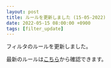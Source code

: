 ```yaml
---
layout: post
title: ルールを更新しました (15-05-2022)
date: 2022-05-15 08:00:00 +0900
tags: [filter_update]
---
```


フィルタのルールを更新しました。

最新のルールは[こちら](https://github.com/kittytail/BlockerRules)から確認できます。
